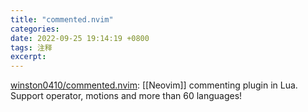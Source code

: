 ```yaml
---
title: "commented.nvim"
categories: 
date: 2022-09-25 19:14:19 +0800
tags: 注释
excerpt: 
---
```


[winston0410/commented.nvim](https://github.com/winston0410/commented.nvim): [[Neovim]] commenting plugin in Lua. Support operator, motions and more than 60 languages!






